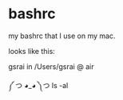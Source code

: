 bashrc
======

my bashrc that I use on my mac.

looks like this:

gsrai in /Users/gsrai @ air

༼ つ ◕_◕ ༽つ ls -al
